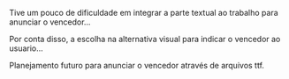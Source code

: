 Tive um pouco de dificuldade em integrar a parte textual ao trabalho para anunciar o vencedor...

Por conta disso, a escolha na alternativa visual para indicar o vencedor ao usuario...

Planejamento futuro para anunciar o vencedor através de arquivos ttf.
